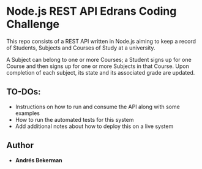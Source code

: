 # Node.js REST API Edrans Coding Challenge

This repo consists of a REST API written in Node.js aiming to keep a record of Students, Subjects and Courses of Study at a university.

A Subject can belong to one or more Courses; a Student signs up for one Course and then signs up for one or more Subjects in that Course. Upon completion of each subject, its state and its associated grade are updated.

## TO-DOs:

* Instructions on how to run and consume the API along with some examples
* How to run the automated tests for this system
* Add additional notes about how to deploy this on a live system

## Author

* **Andrés Bekerman**